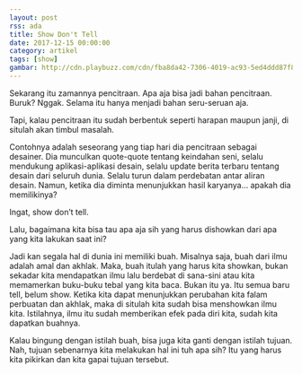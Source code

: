 ```yaml
---
layout: post
rss: ada
title: Show Don't Tell
date: 2017-12-15 00:00:00
category: artikel
tags: [show]
gambar: http://cdn.playbuzz.com/cdn/fba8da42-7306-4019-ac93-5ed4ddd87f8d/2e3b9353-5680-4168-8086-866b6660e214_560_420.jpg
---
```


Sekarang itu zamannya pencitraan. Apa aja bisa jadi bahan pencitraan. Buruk? Nggak. Selama itu hanya menjadi bahan seru-seruan aja.

Tapi, kalau pencitraan itu sudah berbentuk seperti harapan maupun janji, di situlah akan timbul masalah.

Contohnya adalah seseorang yang tiap hari dia pencitraan sebagai desainer. Dia munculkan quote-quote tentang keindahan seni, selalu mendukung aplikasi-aplikasi desain, selalu update berita terbaru tentang desain dari seluruh dunia. Selalu turun dalam perdebatan antar aliran desain. Namun, ketika dia diminta menunjukkan hasil karyanya… apakah dia memilikinya?

Ingat, show don’t tell.

Lalu, bagaimana kita bisa tau apa aja sih yang harus dishowkan dari apa yang kita lakukan saat ini?

Jadi kan segala hal di dunia ini memiliki buah. Misalnya saja, buah dari ilmu adalah amal dan akhlak. Maka, buah itulah yang harus kita showkan, bukan sekadar kita mendapatkan ilmu lalu berdebat di sana-sini atau kita memamerkan buku-buku tebal yang kita baca. Bukan itu ya. Itu semua baru tell, belum show. Ketika kita dapat menunjukkan perubahan kita falam perbuatan dan akhlak, maka di situlah kita sudah bisa menshowkan ilmu kita. Istilahnya, ilmu itu sudah memberikan efek pada diri kita, sudah kita dapatkan buahnya.

Kalau bingung dengan istilah buah, bisa juga kita ganti dengan istilah tujuan. Nah, tujuan sebenarnya kita melakukan hal ini tuh apa sih? Itu yang harus kita pikirkan dan kita gapai tujuan tersebut.